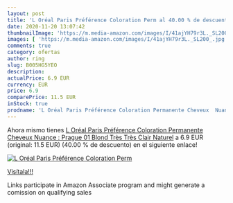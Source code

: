 ```yaml
---
layout: post
title: 'L Oréal Paris Préférence Coloration Perm al 40.00 % de descuento'
date: 2020-11-20 13:07:42
thumbnailImage: 'https://m.media-amazon.com/images/I/41ajYH79r3L._SL200_.jpg'
images: [ 'https://m.media-amazon.com/images/I/41ajYH79r3L._SL200_.jpg' ]
comments: true
category: ofertas
author: ring
slug: B005HG5YEO
description:
actualPrice: 6.9 EUR
currency: EUR
price: 6.9
comparePrice: 11.5 EUR
inStock: true
prodname: 'L Oréal Paris Préférence Coloration Permanente Cheveux  Nuance : Prague  01   Blond Très Très Clair Naturel'
---
```


Ahora mismo tienes [L Oréal Paris Préférence Coloration Permanente Cheveux  Nuance : Prague  01   Blond Très Très Clair Naturel](https://www.amazon.fr/dp/B005HG5YEO/?tag=tolees0d-21) a 6.9 EUR (original: 11.5 EUR) (40.00 %  de descuento) en el siguiente enlace!

[![L Oréal Paris Préférence Coloration Perm](https://m.media-amazon.com/images/I/41ajYH79r3L._SL200_.jpg)](https://www.amazon.fr/dp/B005HG5YEO/?tag=tolees0d-21)

[Visítala!!!](https://www.amazon.fr/dp/B005HG5YEO/?tag=tolees0d-21)

Links participate in Amazon Associate program and might generate a comission on qualifying sales
